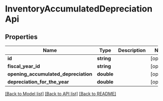 # InventoryAccumulatedDepreciationApi

## Properties
Name | Type | Description | Notes
------------ | ------------- | ------------- | -------------
**id** | **string** |  | [optional] 
**fiscal_year_id** | **string** |  | [optional] 
**opening_accumulated_depreciation** | **double** |  | [optional] 
**depreciation_for_the_year** | **double** |  | [optional] 

[[Back to Model list]](../README.md#documentation-for-models) [[Back to API list]](../README.md#documentation-for-api-endpoints) [[Back to README]](../README.md)


